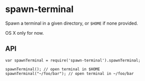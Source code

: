 # spawn-terminal

Spawn a terminal in a given directory, or `$HOME` if none provided.

OS X only for now.

## API

	var spawnTerminal = require('spawn-terminal').spawnTerminal;

	spawnTerminal(); // open terminal in $HOME
	spawnTerminal("~/foo/bar"); // open terminal in ~/foo/bar
